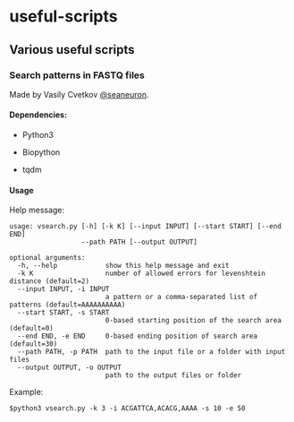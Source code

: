 # useful-scripts
Various useful scripts
--

### Search patterns in FASTQ files

Made by Vasily Cvetkov [@seaneuron](https://github.com/seaneuron).

#### Dependencies:
 
 - Python3

 - Biopython

 - tqdm

#### Usage

Help message:
```
usage: vsearch.py [-h] [-k K] [--input INPUT] [--start START] [--end END]
                  --path PATH [--output OUTPUT]

optional arguments:
  -h, --help            show this help message and exit
  -k K                  number of allowed errors for levenshtein distance (default=2)
  --input INPUT, -i INPUT
                        a pattern or a comma-separated list of patterns (default=AAAAAAAAAA)
  --start START, -s START
                        0-based starting position of the search area (default=0)
  --end END, -e END     0-based ending position of search area (default=30)
  --path PATH, -p PATH  path to the input file or a folder with input files
  --output OUTPUT, -o OUTPUT
                        path to the output files or folder
```

Example:

```
$python3 vsearch.py -k 3 -i ACGATTCA,ACACG,AAAA -s 10 -e 50
```